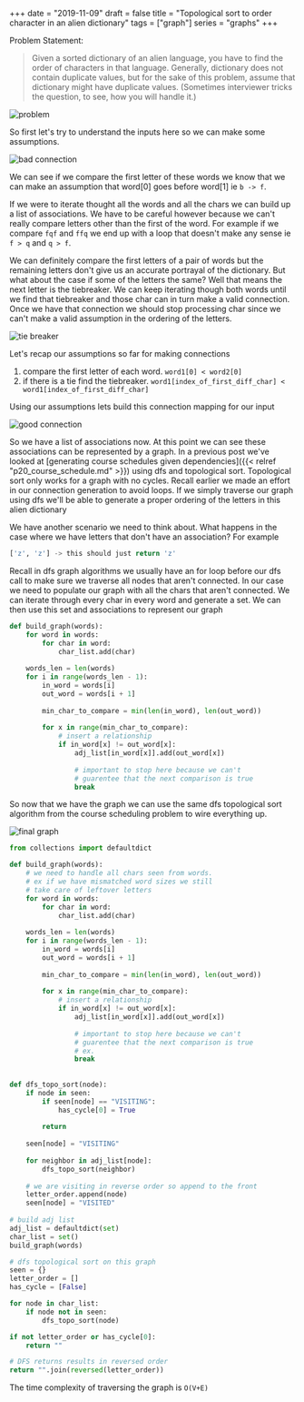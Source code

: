 +++
date = "2019-11-09"
draft = false
title = "Topological sort to order character in an alien dictionary"
tags = ["graph"]
series = "graphs"
+++

Problem Statement:

> Given a sorted dictionary of an alien language, you have to find the order of characters in that language.
> Generally, dictionary does not contain duplicate values, but for the sake of this problem, assume that dictionary might have duplicate values. (Sometimes interviewer tricks the question, to see, how you will handle it.)

![problem](/images/p24/problem.png)


So first let's try to understand the inputs here so we can make some assumptions. 

![bad connection](/images/p24/bad_connections.png)

We can see if we compare the first letter of these words we know that we can make an assumption that word[0] goes before word[1] ie `b -> f`. 

If we were to iterate thought all the words and all the chars we can build up a list of associations. We have to be careful however because we can't really compare letters other than the first of the word. For example if we compare `fqf` and `ffq` we end up with a loop that doesn't make any sense ie `f > q` and `q > f`.

We can definitely compare the first letters of a pair of words but the remaining letters don't give us an accurate portrayal of the dictionary.  But what about the case if some of the letters the same?  Well that means the next letter is the tiebreaker. We can keep iterating though both words until we find that tiebreaker and those char can in turn make a valid connection. Once we have that connection we should stop processing char since we can't make a valid assumption in the ordering of the letters. 

![tie breaker](/images/p24/tie_breaker.png)


Let's recap our assumptions so far for making connections  

1. compare the first letter of each word. `word1[0] < word2[0]`
2. if there is a tie find the tiebreaker. `word1[index_of_first_diff_char] < word1[index_of_first_diff_char]`

Using our assumptions lets build this connection mapping for our input

![good connection](/images/p24/good_connections.png)

So we have a list of associations now. At this point we can see these associations can be represented by a graph. In a previous post we've looked at [generating course schedules given dependencies]({{< relref "p20_course_schedule.md" >}}) using dfs and topological sort. Topological sort only works for a graph with no cycles. Recall earlier we made an effort in our connection generation to avoid loops. If we simply traverse our graph using dfs we'll be able to generate a proper ordering of the letters in this alien dictionary

We have another scenario we need to think about. What happens in the case where we have letters that don't have an association?
For example 

```python
['z', 'z'] -> this should just return 'z'
```

Recall in dfs graph algorithms we usually have an for loop before our dfs call to make sure we traverse all nodes that aren't connected. In our case we need to populate our graph with all the chars that aren't connected. We can iterate through every char in every word and generate a set. We can then use this set and associations to represent our graph


```python
def build_graph(words):
	for word in words:
		for char in word:
			char_list.add(char)
	
	words_len = len(words)
	for i in range(words_len - 1):
		in_word = words[i]
		out_word = words[i + 1]
		
		min_char_to_compare = min(len(in_word), len(out_word))
		
		for x in range(min_char_to_compare):
			# insert a relationship
			if in_word[x] != out_word[x]:
				adj_list[in_word[x]].add(out_word[x])
				
				# important to stop here because we can't
				# guarentee that the next comparison is true
				break
```

So now that we have the graph we can use the same dfs topological sort algorithm from the course scheduling problem to wire everything up. 

![final graph](/images/p24/final_graph.png)

```python
from collections import defaultdict

def build_graph(words):
	# we need to handle all chars seen from words. 
	# ex if we have mismatched word sizes we still 
	# take care of leftover letters
	for word in words:
		for char in word:
			char_list.add(char)
	
	words_len = len(words)
	for i in range(words_len - 1):
		in_word = words[i]
		out_word = words[i + 1]
		
		min_char_to_compare = min(len(in_word), len(out_word))
		
		for x in range(min_char_to_compare):
			# insert a relationship
			if in_word[x] != out_word[x]:
				adj_list[in_word[x]].add(out_word[x])
				
				# important to stop here because we can't
				# guarentee that the next comparison is true
				# ex.
				break
				
			
def dfs_topo_sort(node):
	if node in seen:
		if seen[node] == "VISITING":
			has_cycle[0] = True
			
		return
	
	seen[node] = "VISITING"
	
	for neighbor in adj_list[node]:
		dfs_topo_sort(neighbor)
	
	# we are visiting in reverse order so append to the front
	letter_order.append(node)
	seen[node] = "VISITED"
	
# build adj list
adj_list = defaultdict(set)
char_list = set()
build_graph(words)

# dfs topological sort on this graph
seen = {}
letter_order = []
has_cycle = [False]

for node in char_list:
	if node not in seen:
		dfs_topo_sort(node)

if not letter_order or has_cycle[0]:
	return ""

# DFS returns results in reversed order
return "".join(reversed(letter_order))
```

The time complexity of traversing the graph is `O(V+E)`
